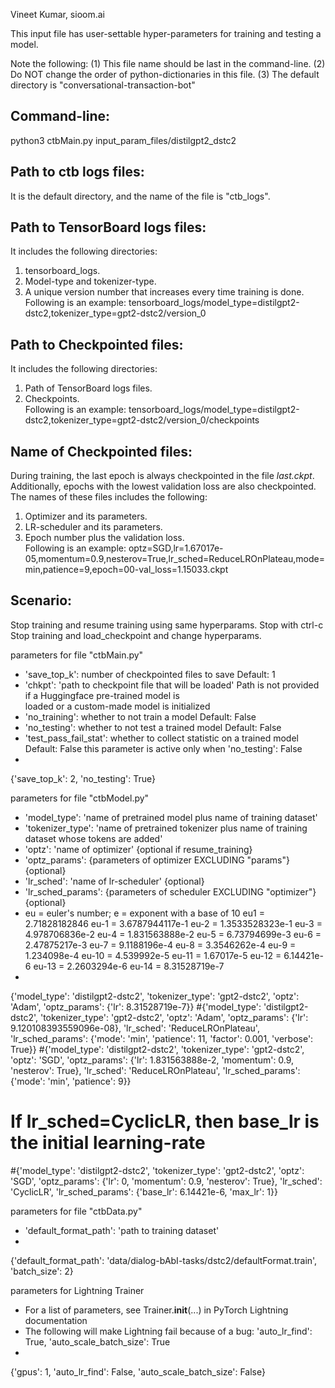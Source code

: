 Vineet Kumar, sioom.ai

This input file has user-settable hyper-parameters for training and testing
  a model.

Note the following:
	(1) This file name should be last in the command-line.
	(2) Do NOT change the order of python-dictionaries in this file.
	(3) The default directory is "conversational-transaction-bot"
 
## Command-line:
python3 ctbMain.py input_param_files/distilgpt2_dstc2 
## Path to ctb logs files:
It is the default directory, and the name of the file is "ctb_logs".

## Path to TensorBoard logs files:
It includes the following directories:
1. tensorboard_logs.
1. Model-type and tokenizer-type.
1. A unique version number that increases every time training is done.   
Following is an example: tensorboard_logs/model_type=distilgpt2-dstc2,tokenizer_type=gpt2-dstc2/version_0

## Path to Checkpointed files:
It includes the following directories:
1. Path of TensorBoard logs files.
1. Checkpoints.    
Following is an example: tensorboard_logs/model_type=distilgpt2-dstc2,tokenizer_type=gpt2-dstc2/version_0/checkpoints

## Name of Checkpointed files:
During training, the last epoch is always checkpointed in the file *last.ckpt*. 
Additionally, epochs with the lowest validation loss are also checkpointed. The
names of these files includes the following:
1. Optimizer and its parameters.
1. LR-scheduler and its parameters.
1. Epoch number plus the validation loss.    
Following is an example: optz=SGD,lr=1.67017e-05,momentum=0.9,nesterov=True,lr_sched=ReduceLROnPlateau,mode=min,patience=9,epoch=00-val_loss=1.15033.ckpt

Scenario:
----------
Stop training and resume training using same hyperparams. Stop with ctrl-c
Stop training and load_checkpoint and change hyperparams.


parameters for file "ctbMain.py"
- 'save_top_k':    	 number of checkpointed files to save		 Default: 1
- 'chkpt': 		 'path to checkpoint file that will be loaded'
			    Path is not provided if a Huggingface pre-trained model is     
			    loaded or a custom-made model is initialized
- 'no_training':   	 whether to not train a model			 Default: False
- 'no_testing':    	 whether to not test a trained model		 Default: False
- 'test_pass_fail_stat': whether to collect statistic on a trained model Default: False
                         this parameter is active only when 'no_testing': False
-
{'save_top_k': 2, 'no_testing': True}


parameters for file "ctbModel.py"
- 'model_type':      'name of pretrained model plus name of training dataset'
- 'tokenizer_type':  'name of pretrained tokenizer plus name of training
                         dataset whose tokens are added'
- 'optz':            'name of optimizer'  {optional if resume_training}
- 'optz_params':     {parameters of optimizer EXCLUDING "params"} {optional}
- 'lr_sched':        'name of lr-scheduler' {optional}
- 'lr_sched_params': {parameters of scheduler EXCLUDING "optimizer"} {optional}
- eu = euler's number; e = exponent with a base of 10
  eu1 =   2.71828182846     eu-1 =  3.6787944117e-1     eu-2 =  1.3533528323e-1
  eu-3 =  4.978706836e-2    eu-4 =  1.831563888e-2      eu-5 =  6.73794699e-3
  eu-6 =  2.47875217e-3     eu-7 =  9.1188196e-4        eu-8 =  3.3546262e-4
  eu-9 =  1.234098e-4       eu-10 = 4.539992e-5         eu-11 = 1.67017e-5 
  eu-12 = 6.14421e-6        eu-13 = 2.2603294e-6        eu-14 = 8.31528719e-7
- 
{'model_type': 'distilgpt2-dstc2', 'tokenizer_type': 'gpt2-dstc2', 'optz': 'Adam', 'optz_params': {'lr': 8.31528719e-7}} 
#{'model_type': 'distilgpt2-dstc2', 'tokenizer_type': 'gpt2-dstc2', 'optz': 'Adam', 'optz_params': {'lr': 9.120108393559096e-08}, 'lr_sched': 'ReduceLROnPlateau', 'lr_sched_params': {'mode': 'min', 'patience': 11, 'factor': 0.001, 'verbose': True}} 
#{'model_type': 'distilgpt2-dstc2', 'tokenizer_type': 'gpt2-dstc2', 'optz': 'SGD', 'optz_params': {'lr': 1.831563888e-2, 'momentum': 0.9, 'nesterov': True}, 'lr_sched': 'ReduceLROnPlateau', 'lr_sched_params': {'mode': 'min', 'patience': 9}}
# If lr_sched=CyclicLR, then base_lr is the initial learning-rate
#{'model_type': 'distilgpt2-dstc2', 'tokenizer_type': 'gpt2-dstc2', 'optz': 'SGD', 'optz_params': {'lr': 0, 'momentum': 0.9, 'nesterov': True}, 'lr_sched': 'CyclicLR', 'lr_sched_params': {'base_lr': 6.14421e-6, 'max_lr': 1}} 


parameters for file "ctbData.py"
- 'default_format_path': 'path to training dataset'
- 
{'default_format_path': 'data/dialog-bAbI-tasks/dstc2/defaultFormat.train', 'batch_size': 2} 


parameters for Lightning Trainer 
- For a list of parameters, see Trainer.__init__(...) in PyTorch Lightning documentation
- The following will make Lightning fail because of a bug: 
     'auto_lr_find': True, 'auto_scale_batch_size': True
- 
{'gpus': 1, 'auto_lr_find': False, 'auto_scale_batch_size': False}


